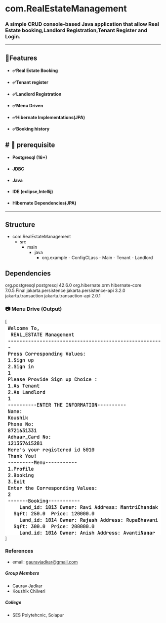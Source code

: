 # com.RealEstateManagement


### A simple CRUD console-based Java application that allow Real Estate booking,Landlord Registration,Tenant Register and Login.
------------

##  🌟Features
- #### ✅Real Estate Booking
- #### ✅Tenant register
- #### ✅Landlord Registration
- #### ✅Menu Driven
- #### ✅Hibernate Implementations(JPA)
- #### ✅Booking history


## # 🤖 prerequisite
- ####  Postgresql (16+)
- #### JDBC
- #### Java
- #### IDE (eclipse,Intellij)
- #### Hibernate Dependencies(JPA)

------------
## Structure
- com.RealEstateManagement
   - src
      - main
         - java
             - org.example
                    - ConfigCLass
                    - Main
                    - Tenant
                    - Landlord

## Dependencies

<dependency>
    <groupId>org.postgresql</groupId>
    <artifactId>postgresql</artifactId>
    <version>42.6.0</version>
</dependency>
 <dependency>
                <groupId>org.hibernate.orm</groupId>
                <artifactId>hibernate-core</artifactId>
                <version>7.0.5.Final</version>
        </dependency>
        <dependency>
            <groupId>jakarta.persistence</groupId>
            <artifactId>jakarta.persistence-api</artifactId>
            <version>3.2.0</version>
        </dependency>
        <!-- https://mvnrepository.com/artifact/jakarta.transaction/jakarta.transaction-api -->
        <dependency>
            <groupId>jakarta.transaction</groupId>
            <artifactId>jakarta.transaction-api</artifactId>
            <version>2.0.1</version>
        </dependency>
    
    




### 📷 Menu Drive (Output)
[![](https://github.com/gauravjadkar/com.RealEstateManagement/blob/main/com.RealEstateManagement/src/main/resources/Screenshot%202025-07-15%20160902.png)]

### References
- email: gauravjadkar@gmail.com
##### Group Members
- Gaurav Jadkar 
- Koushik Chilveri
##### College
- SES Polytehcnic, Solapur

